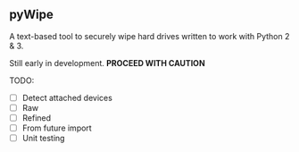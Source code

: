 ## pyWipe

A text-based tool to securely wipe hard drives written to work with Python 2 & 3.

Still early in development. **PROCEED WITH CAUTION**

TODO: 
- [ ] Detect attached devices 
- [ ] Raw 
- [ ] Refined 
- [ ] From future import 
- [ ] Unit testing  

